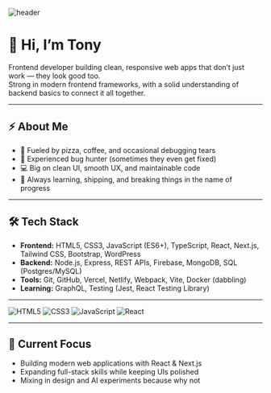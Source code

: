 ![header](https://capsule-render.vercel.app/api?type=waving&color=0:00C9FF,100:92FE9D&height=200&section=header&text=Anthony%20Lockett%20|%20Frontend%20Developer&fontSize=32&fontColor=fff&animation=fadeIn)

# 👋 Hi, I’m Tony  

Frontend developer building clean, responsive web apps that don’t just work — they look good too.  
Strong in modern frontend frameworks, with a solid understanding of backend basics to connect it all together.  

---

## ⚡ About Me
- 🍕 Fueled by pizza, coffee, and occasional debugging tears  
- 🐛 Experienced bug hunter (sometimes they even get fixed)  
- 💻 Big on clean UI, smooth UX, and maintainable code  
- 🚀 Always learning, shipping, and breaking things in the name of progress  

---

## 🛠️ Tech Stack
- **Frontend:** HTML5, CSS3, JavaScript (ES6+), TypeScript, React, Next.js, Tailwind CSS, Bootstrap, WordPress  
- **Backend:** Node.js, Express, REST APIs, Firebase, MongoDB, SQL (Postgres/MySQL)  
- **Tools:** Git, GitHub, Vercel, Netlify, Webpack, Vite, Docker (dabbling)  
- **Learning:** GraphQL, Testing (Jest, React Testing Library)  

---

![HTML5](https://img.shields.io/badge/HTML5-E34F26?style=for-the-badge&logo=html5&logoColor=fff)
![CSS3](https://img.shields.io/badge/CSS3-1572B6?style=for-the-badge&logo=css3&logoColor=fff)
![JavaScript](https://img.shields.io/badge/JavaScript-F7DF1E?style=for-the-badge&logo=javascript&logoColor=000)
![React](https://img.shields.io/badge/React-61DAFB?style=for-the-badge&logo=react&logoColor=000)


---

## 🎯 Current Focus
- Building modern web applications with React & Next.js  
- Expanding full-stack skills while keeping UIs polished  
- Mixing in design and AI experiments because why not  
